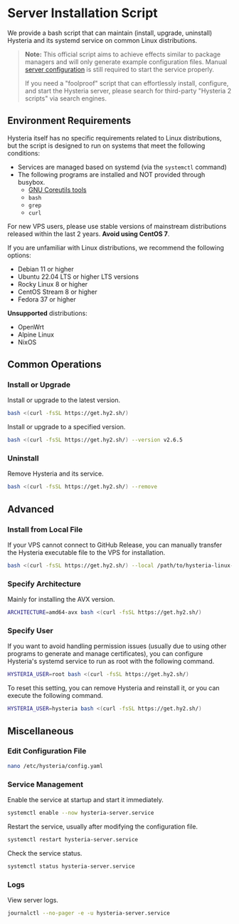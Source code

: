 # Server Installation Script

We provide a bash script that can maintain (install, upgrade, uninstall) Hysteria and its systemd service on common Linux distributions.

> **Note:** This official script aims to achieve effects similar to package managers and will only generate example configuration files.
> Manual [server configuration](./Server.md) is still required to start the service properly.
>
> If you need a "foolproof" script that can effortlessly install, configure, and start the Hysteria server, please search for third-party "Hysteria 2 scripts" via search engines.

## Environment Requirements

Hysteria itself has no specific requirements related to Linux distributions,
but the script is designed to run on systems that meet the following conditions:

- Services are managed based on systemd (via the `systemctl` command)
- The following programs are installed and NOT provided through busybox.
  - [GNU Coreutils tools](https://en.wikipedia.org/wiki/GNU_Core_Utilities)
  - `bash`
  - `grep`
  - `curl`

For new VPS users, please use stable versions of mainstream distributions released within the last 2 years. **Avoid using CentOS 7**.

If you are unfamiliar with Linux distributions, we recommend the following options:

- Debian 11 or higher
- Ubuntu 22.04 LTS or higher LTS versions
- Rocky Linux 8 or higher
- CentOS Stream 8 or higher
- Fedora 37 or higher

**Unsupported** distributions:

- OpenWrt
- Alpine Linux
- NixOS

## Common Operations

### Install or Upgrade

Install or upgrade to the latest version.

```sh
bash <(curl -fsSL https://get.hy2.sh/)
```

Install or upgrade to a specified version.

```sh
bash <(curl -fsSL https://get.hy2.sh/) --version v2.6.5
```

### Uninstall

Remove Hysteria and its service.

```sh
bash <(curl -fsSL https://get.hy2.sh/) --remove
```

## Advanced

### Install from Local File

If your VPS cannot connect to GitHub Release, you can manually transfer the Hysteria executable file to the VPS for installation.

```sh
bash <(curl -fsSL https://get.hy2.sh/) --local /path/to/hysteria-linux-amd64
```

### Specify Architecture

Mainly for installing the AVX version.

```sh
ARCHITECTURE=amd64-avx bash <(curl -fsSL https://get.hy2.sh/)
```

### Specify User

If you want to avoid handling permission issues (usually due to using other programs to generate and manage certificates),
you can configure Hysteria's systemd service to run as root with the following command.

```sh
HYSTERIA_USER=root bash <(curl -fsSL https://get.hy2.sh/)
```

To reset this setting, you can remove Hysteria and reinstall it, or you can execute the following command.

```sh
HYSTERIA_USER=hysteria bash <(curl -fsSL https://get.hy2.sh/)
```

## Miscellaneous

### Edit Configuration File

```sh
nano /etc/hysteria/config.yaml
```

### Service Management

Enable the service at startup and start it immediately.

```sh
systemctl enable --now hysteria-server.service
```

Restart the service, usually after modifying the configuration file.

```sh
systemctl restart hysteria-server.service
```

Check the service status.

```sh
systemctl status hysteria-server.service
```

### Logs

View server logs.

```sh
journalctl --no-pager -e -u hysteria-server.service
```
